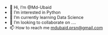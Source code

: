 - 👋 Hi, I’m @Md-Ubaid
- 👀 I’m interested in Python
- 🌱 I’m currently learning Data Science
- 💞️ I’m looking to collaborate on ....
- 📫 How to reach me mdubaid.prsn@gmail.com

<!---
Md-Ubaid/Md-Ubaid is a ✨ special ✨ repository because its `README.md` (this file) appears on your GitHub profile.
You can click the Preview link to take a look at your changes.
--->
